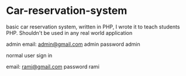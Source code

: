 # Car-reservation-system
basic car reservation system, written in PHP, I wrote it to teach students PHP. Shouldn't be used in any real world application

admin email: admin@gmail.com
admin password admin

normal user sign in 

email: rami@gmail.com
password rami

